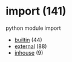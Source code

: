 # import (141)
python module import

+ [builtin](builtin/README.md) (44)
+ [external](external/README.md) (88)
+ [inhouse](inhouse/README.md) (9)

